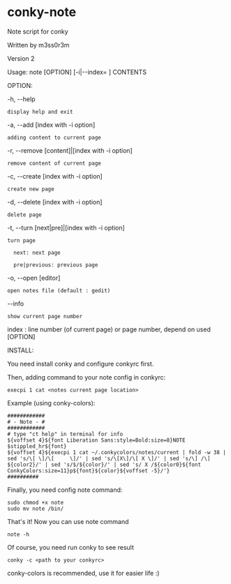 # conky-note

Note script for conky

Written by m3ss0r3m

Version 2

Usage: note [OPTION] [-i|--index= <index>] CONTENTS

OPTION:

-h, --help

    display help and exit
      
-a, --add <content> [index with -i option]

    adding content to current page
      
-r, --remove [content]|[index with -i option]

    remove content of current page
      
-c, --create [index with -i option]

    create new page
  
-d, --delete [index with -i option]

    delete page
    
-t, --turn [next|pre]|[index with -i option]

    turn page
  
      next: next page
    
      pre|previous: previous page
  
-o, --open [editor]

    open notes file (default : gedit)
  
--info

    show current page number
  
index : line number (of current page) or page number, depend on used [OPTION]
      
INSTALL:

You need install conky and configure conkyrc first.

Then, adding command to your note config in conkyrc:

    execpi 1 cat <notes current page location>
    
Example (using conky-colors):


    ############
    # - Note - #
    ############
    # type "ct help" in terminal for info
    ${voffset 4}${font Liberation Sans:style=Bold:size=8}NOTE $stippled_hr${font}
    ${voffset 4}${execpi 1 cat ~/.conkycolors/notes/current | fold -w 38 | sed 's/\[ \]/\[     \]/' | sed 's/\[X\]/\[ X \]/' | sed 's/\] /\] ${color2}/' | sed 's/$/${color}/' | sed 's/ X /${color0}${font ConkyColors:size=11}p${font}${color}${voffset -5}/'}
    ##########
  

Finally, you need config note command:

    sudo chmod +x note
    sudo mv note /bin/

That's it! Now you can use note command

    note -h
    
Of course, you need run conky to see result

    conky -c <path to your conkyrc>
    
conky-colors is recommended, use it for easier life :)

